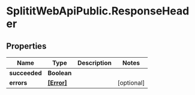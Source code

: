 # SplititWebApiPublic.ResponseHeader

## Properties

Name | Type | Description | Notes
------------ | ------------- | ------------- | -------------
**succeeded** | **Boolean** |  | 
**errors** | [**[Error]**](Error.md) |  | [optional] 


